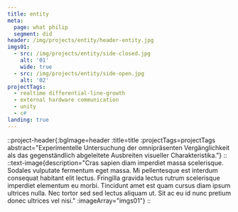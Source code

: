 ```yaml
---
title: entity
meta:
  page: what philip
  segment: did
header: /img/projects/entity/header-entity.jpg
imgs01:
  - src: /img/projects/entity/side-closed.jpg
    alt: '01'
    wide: true
  - src: /img/projects/entity/side-open.jpg
    alt: '02'
projectTags:
  - realtime differential-line-growth
  - external hardware communication
  - unity
  - c#
landing: true
---
```


::project-header{:bgImage=header :title=title :projectTags=projectTags abstract="Experimentelle Untersuchung der omnipräsenten Vergänglichkeit als das gegenständlich abgeleitete Ausbreiten visueller Charakteristika."}
::
::text-image{description="Cras sapien diam imperdiet massa scelerisque. Sodales vulputate fermentum eget massa. Mi pellentesque est interdum consequat habitant elit lectus. Fringilla gravida lectus rutrum scelerisque imperdiet elementum eu morbi. Tincidunt amet est quam cursus diam ipsum ultrices nulla. Nec tortor sed sed lectus aliquam ut. Sit ac eu id nunc pretium donec ultrices vel nisi." :imageArray="imgs01"}
::
